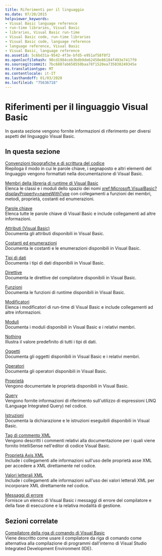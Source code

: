 ```yaml
---
title: Riferimenti per il linguaggio
ms.date: 07/20/2015
helpviewer_keywords:
- Visual Basic language reference
- run-time libraries, Visual Basic
- libraries, Visual Basic run-time
- Visual Basic code, run-time libraries
- Visual Basic code, language reference
- language reference, Visual Basic
- Visual Basic, language reference
ms.assetid: 5c6bd31a-9542-4f3e-bfd5-e951af58f0f2
ms.openlocfilehash: 90cd1984ceb3bdb9de62450e86184f493e7417f0
ms.sourcegitcommit: 7bc6887ab658550baa78f1520ea735838249345e
ms.translationtype: MT
ms.contentlocale: it-IT
ms.lasthandoff: 01/03/2020
ms.locfileid: "75636718"
---
```

# <a name="visual-basic-language-reference"></a>Riferimenti per il linguaggio Visual Basic

In questa sezione vengono fornite informazioni di riferimento per diversi aspetti del linguaggio Visual Basic.  
  
## <a name="in-this-section"></a>In questa sezione  

 [Convenzioni tipografiche e di scrittura del codice](../../visual-basic/language-reference/typographic-and-code-conventions.md)  
 Riepiloga il modo in cui le parole chiave, i segnaposto e altri elementi del linguaggio vengono formattati nella documentazione di Visual Basic.  
  
 [Membri della libreria di runtime di Visual Basic](../../visual-basic/language-reference/runtime-library-members.md)  
 Elenca le classi e i moduli dello spazio dei nomi <xref:Microsoft.VisualBasic?displayProperty=nameWithType> con collegamenti a funzioni dei membri, metodi, proprietà, costanti ed enumerazioni.  
  
 [Parole chiave](../../visual-basic/language-reference/keywords/index.md)  
 Elenca tutte le parole chiave di Visual Basic e include collegamenti ad altre informazioni.  
  
 [Attributi (Visual Basic)](../../visual-basic/language-reference/attributes.md)  
 Documenta gli attributi disponibili in Visual Basic.  
  
 [Costanti ed enumerazioni](../../visual-basic/language-reference/constants-and-enumerations.md)  
 Documenta le costanti e le enumerazioni disponibili in Visual Basic.  
  
 [Tipi di dati](../../visual-basic/language-reference/data-types/index.md)  
 Documenta i tipi di dati disponibili in Visual Basic.  
  
 [Direttive](../../visual-basic/language-reference/directives/index.md)  
 Documenta le direttive del compilatore disponibili in Visual Basic.  
  
 [Funzioni](../../visual-basic/language-reference/functions/index.md)  
 Documenta le funzioni di runtime disponibili in Visual Basic.  
  
 [Modificatori](../../visual-basic/language-reference/modifiers/index.md)  
 Elenca i modificatori di run-time di Visual Basic e include collegamenti ad altre informazioni.  
  
 [Moduli](../../visual-basic/language-reference/modules.md)  
 Documenta i moduli disponibili in Visual Basic e i relativi membri.  
  
 [Nothing](../../visual-basic/language-reference/nothing.md)  
 Illustra il valore predefinito di tutti i tipi di dati.  
  
 [Oggetti](../../visual-basic/language-reference/objects/index.md)  
 Documenta gli oggetti disponibili in Visual Basic e i relativi membri.  
  
 [Operatori](../../visual-basic/language-reference/operators/index.md)  
 Documenta gli operatori disponibili in Visual Basic.  
  
 [Proprietà](../../visual-basic/language-reference/properties.md)  
 Vengono documentate le proprietà disponibili in Visual Basic.  
  
 [Query](../../visual-basic/language-reference/queries/index.md)  
 Vengono fornite informazioni di riferimento sull'utilizzo di espressioni LINQ (Language Integrated Query) nel codice.  
  
 [Istruzioni](../../visual-basic/language-reference/statements/index.md)  
 Documenta la dichiarazione e le istruzioni eseguibili disponibili in Visual Basic.  
  
 [Tag di commento XML](../../visual-basic/language-reference/xmldoc/index.md)  
 Vengono descritti i commenti relativi alla documentazione per i quali viene fornito IntelliSense nell'editor di codice Visual Basic.  
  
 [Proprietà Axis XML](../../visual-basic/language-reference/xml-axis/index.md)  
 Include i collegamenti alle informazioni sull'uso delle proprietà asse XML per accedere a XML direttamente nel codice.  
  
 [Valori letterali XML](../../visual-basic/language-reference/xml-literals/index.md)  
 Include i collegamenti alle informazioni sull'uso dei valori letterali XML per incorporare XML direttamente nel codice.  
  
 [Messaggi di errore](../../visual-basic/language-reference/error-messages/index.md)  
 Fornisce un elenco di Visual Basic i messaggi di errore del compilatore e della fase di esecuzione e la relativa modalità di gestione.  
  
## <a name="related-sections"></a>Sezioni correlate  

 [Compilatore della riga di comando di Visual Basic](../../visual-basic/reference/command-line-compiler/index.md)  
 Viene descritto come usare il compilatore da riga di comando come alternativa alla compilazione di programmi dall'interno di Visual Studio Integrated Development Environment (IDE).
